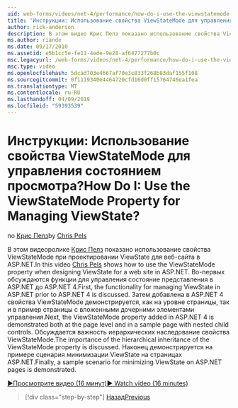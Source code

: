 ```yaml
---
uid: web-forms/videos/net-4/performance/how-do-i-use-the-viewstatemode-property-for-managing-viewstate
title: 'Инструкции: Использование свойства ViewStateMode для управления состоянием просмотра? | Документы Майкрософт'
author: rick-anderson
description: В этом видео Крис Пелз показано использование свойства ViewStateMode при проектировании ViewState для веб-сайта в ASP.NET.
ms.author: riande
ms.date: 09/17/2010
ms.assetid: e5b1cc5e-fe11-4ede-9e28-af6477277b0c
msc.legacyurl: /web-forms/videos/net-4/performance/how-do-i-use-the-viewstatemode-property-for-managing-viewstate
msc.type: video
ms.openlocfilehash: 5dcad703e4667af70e3c833f268b83daf155f108
ms.sourcegitcommit: 0f1119340e4464720cfd16d0ff15764746ea1fea
ms.translationtype: MT
ms.contentlocale: ru-RU
ms.lasthandoff: 04/09/2019
ms.locfileid: "59393539"
---
```

# <a name="how-do-i-use-the-viewstatemode-property-for-managing-viewstate"></a><span data-ttu-id="55f60-104">Инструкции: Использование свойства ViewStateMode для управления состоянием просмотра?</span><span class="sxs-lookup"><span data-stu-id="55f60-104">How Do I: Use the ViewStateMode Property for Managing ViewState?</span></span>

<span data-ttu-id="55f60-105">по [Крис Пелз](https://twitter.com/chrispels)</span><span class="sxs-lookup"><span data-stu-id="55f60-105">by [Chris Pels](https://twitter.com/chrispels)</span></span>

<span data-ttu-id="55f60-106">В этом видеоролике [Крис Пелз](http://www.idevtech.com) показано использование свойства ViewStateMode при проектировании ViewState для веб-сайта в ASP.NET.</span><span class="sxs-lookup"><span data-stu-id="55f60-106">In this video [Chris Pels](http://www.idevtech.com) shows how to use the ViewStateMode property when designing ViewState for a web site in ASP.NET.</span></span> <span data-ttu-id="55f60-107">Во-первых обсуждаются функции для управления состояние представления в ASP.NET до ASP.NET 4.</span><span class="sxs-lookup"><span data-stu-id="55f60-107">First, the functionality for managing ViewState in ASP.NET prior to ASP.NET 4 is discussed.</span></span> <span data-ttu-id="55f60-108">Затем добавлена в ASP.NET 4 свойства ViewStateMode демонстрируется, как на уровне страницы, так и в пример страницы с вложенными дочерними элементами управления.</span><span class="sxs-lookup"><span data-stu-id="55f60-108">Next, the ViewStateMode property added in ASP.NET 4 is demonstrated both at the page level and in a sample page with nested child controls.</span></span> <span data-ttu-id="55f60-109">Обсуждается важность иерархических наследование свойства ViewStateMode.</span><span class="sxs-lookup"><span data-stu-id="55f60-109">The importance of the hierarchical inheritance of the ViewStateMode property is discussed.</span></span> <span data-ttu-id="55f60-110">Наконец демонстрируется на примере сценария минимизации ViewState на страницах ASP.NET.</span><span class="sxs-lookup"><span data-stu-id="55f60-110">Finally, a sample scenario for minimizing ViewState on ASP.NET pages is demonstrated.</span></span>

[<span data-ttu-id="55f60-111">&#9654;Просмотрите видео (16 минут)</span><span class="sxs-lookup"><span data-stu-id="55f60-111">&#9654; Watch video (16 minutes)</span></span>](https://channel9.msdn.com/Blogs/ASP-NET-Site-Videos/how-do-i-use-the-viewstatemode-property-for-managing-viewstate)

> [!div class="step-by-step"]
> [<span data-ttu-id="55f60-112">Назад</span><span class="sxs-lookup"><span data-stu-id="55f60-112">Previous</span></span>](aspnet-4-quick-hit-easy-state-compression.md)

